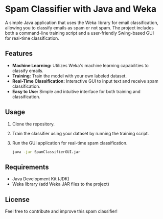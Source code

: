 # Spam Classifier with Java and Weka

A simple Java application that uses the Weka library for email classification, allowing you to classify emails as spam or not spam. The project includes both a command-line training script and a user-friendly Swing-based GUI for real-time classification.

## Features

- **Machine Learning:** Utilizes Weka's machine learning capabilities to classify emails.
- **Training:** Train the model with your own labeled dataset.
- **Real-Time Classification:** Interactive GUI to input text and receive spam classification.
- **Easy to Use:** Simple and intuitive interface for both training and classification.

## Usage

1. Clone the repository.
2. Train the classifier using your dataset by running the training script.
3. Run the GUI application for real-time spam classification.
   
   ```bash
   java -jar SpamClassifierGUI.jar

## Requirements
- Java Development Kit (JDK)
- Weka library (add Weka JAR files to the project)
## License
Feel free to contribute and improve this spam classifier!


